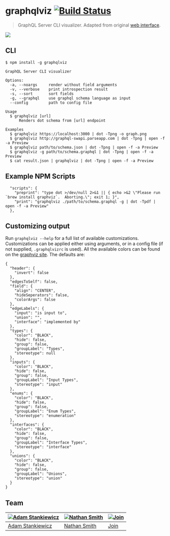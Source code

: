 # graphqlviz [![Build Status](https://travis-ci.org/sheerun/graphqlviz.svg?branch=master)](https://travis-ci.org/sheerun/graphqlviz)

> GraphQL Server CLI visualizer. Adapted from original [web interface](https://github.com/NathanRSmith/graphql-visualizer).

![](demo.gif)

## CLI

```
$ npm install -g graphqlviz
```

```
GraphQL Server CLI visualizer

Options:
  -a, --noargs     render without field arguments
  -v, --verbose    print introspection result
  -s, --sort       sort fields
  -g, --graphql    use graphql schema language as input
  --config         path to config file

Usage
  $ graphqlviz [url]
      Renders dot schema from [url] endpoint

Examples
  $ graphqlviz https://localhost:3000 | dot -Tpng -o graph.png
  $ graphqlviz http://graphql-swapi.parseapp.com | dot -Tpng | open -f -a Preview
  $ graphqlviz path/to/schema.json | dot -Tpng | open -f -a Preview
  $ graphqlviz -g path/to/schema.graphql | dot -Tpng | open -f -a Preview
  $ cat result.json | graphqlviz | dot -Tpng | open -f -a Preview
```

## Example NPM Scripts

```
  "scripts": {
    "preprint": "type dot >/dev/null 2>&1 || { echo >&2 \"Please run `brew install graphviz`.  Aborting.\"; exit 1; }",
    "print": "graphqlviz ./path/to/schema.graphql -g | dot -Tpdf | open -f -a Preview"
  },
```

## Customizing output

Run `graphqlviz --help` for a full list of available customizations. Customizations can be applied either using arguments, or in a config file (if not supplied, `.graphqlvizrc` is used). All the available colors can be found on the [graphviz site](http://www.graphviz.org/doc/info/colors.html). The defaults are:

```
{
  "header": {
    "invert": false
  },
  "edgesToSelf": false,
  "field": {
    "align": "CENTER",
    "hideSeperators": false,
    "colorArgs": false
  },
  "edgeLabels": {
    "input": "is input to",
    "union": "",
    "interface": "implemented by"
  },
  "types": {
    "color": "BLACK",
    "hide": false,
    "group": false,
    "groupLabel": "Types",
    "stereotype": null
  },
  "inputs": {
    "color": "BLACK",
    "hide": false,
    "group": false,
    "groupLabel": "Input Types",
    "stereotype": "input"
  },
  "enums": {
    "color": "BLACK",
    "hide": false,
    "group": false,
    "groupLabel": "Enum Types",
    "stereotype": "enumeration"
  },
  "interfaces": {
    "color": "BLACK",
    "hide": false,
    "group": false,
    "groupLabel": "Interface Types",
    "stereotype": "interface"
  },
  "unions": {
    "color": "BLACK",
    "hide": false,
    "group": false,
    "groupLabel": "Unions",
    "stereotype": "union"
  }
}
```

## Team

[![Adam Stankiewicz](https://avatars3.githubusercontent.com/u/292365?s=130)](https://sheerun.net) | [![Nathan Smith](https://avatars1.githubusercontent.com/u/1530197?s=130)](http://nathanrandal.com/) | [![Join](https://s28.postimg.org/hcy7aq9nh/42.png)](https://github.com/sheerun/graphqlviz/pulls)
---|---|---
[Adam Stankiewicz](https://sheerun.net) | [Nathan Smith](http://nathanrandal.com/) | [Join](https://github.com/sheerun/graphqlviz/pulls)
